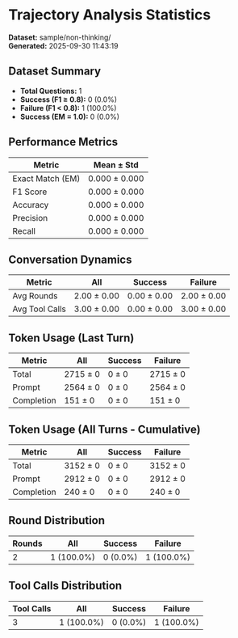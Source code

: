 # Trajectory Analysis Statistics

**Dataset:** sample/non-thinking/  
**Generated:** 2025-09-30 11:43:19  

## Dataset Summary

- **Total Questions:** 1
- **Success (F1 ≥ 0.8):** 0 (0.0%)
- **Failure (F1 < 0.8):** 1 (100.0%)
- **Success (EM = 1.0):** 0 (0.0%)

## Performance Metrics

| Metric | Mean ± Std |
|--------|------------|
| Exact Match (EM) | 0.000 ± 0.000 |
| F1 Score | 0.000 ± 0.000 |
| Accuracy | 0.000 ± 0.000 |
| Precision | 0.000 ± 0.000 |
| Recall | 0.000 ± 0.000 |

## Conversation Dynamics

| Metric | All | Success | Failure |
|--------|-----|---------|---------|
| Avg Rounds | 2.00 ± 0.00 | 0.00 ± 0.00 | 2.00 ± 0.00 |
| Avg Tool Calls | 3.00 ± 0.00 | 0.00 ± 0.00 | 3.00 ± 0.00 |

## Token Usage (Last Turn)

| Metric | All | Success | Failure |
|--------|-----|---------|---------|
| Total | 2715 ± 0 | 0 ± 0 | 2715 ± 0 |
| Prompt | 2564 ± 0 | 0 ± 0 | 2564 ± 0 |
| Completion | 151 ± 0 | 0 ± 0 | 151 ± 0 |

## Token Usage (All Turns - Cumulative)

| Metric | All | Success | Failure |
|--------|-----|---------|---------|
| Total | 3152 ± 0 | 0 ± 0 | 3152 ± 0 |
| Prompt | 2912 ± 0 | 0 ± 0 | 2912 ± 0 |
| Completion | 240 ± 0 | 0 ± 0 | 240 ± 0 |

## Round Distribution

| Rounds | All | Success | Failure |
|--------|-----|---------|---------|
| 2 | 1 (100.0%) | 0 (0.0%) | 1 (100.0%) |

## Tool Calls Distribution

| Tool Calls | All | Success | Failure |
|------------|-----|---------|---------|
| 3 | 1 (100.0%) | 0 (0.0%) | 1 (100.0%) |
